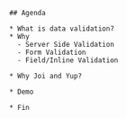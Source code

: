 



          ## Agenda

          * What is data validation?
          * Why
            - Server Side Validation
            - Form Validation
            - Field/Inline Validation

          * Why Joi and Yup?

          * Demo

          * Fin
